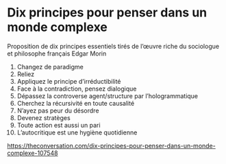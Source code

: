 # Dix principes pour penser dans un monde complexe 

Proposition de dix principes essentiels tirés de l’œuvre riche du sociologue et philosophe français Edgar Morin

1. Changez de paradigme
2. Reliez
3. Appliquez le principe d’irréductibilité
4. Face à la contradiction, pensez dialogique
5. Dépassez la controverse agent/structure par l’hologrammatique
6. Cherchez la récursivité en toute causalité
7. N’ayez pas peur du désordre
8. Devenez stratèges
9. Toute action est aussi un pari
10. L’autocritique est une hygiène quotidienne


https://theconversation.com/dix-principes-pour-penser-dans-un-monde-complexe-107548
